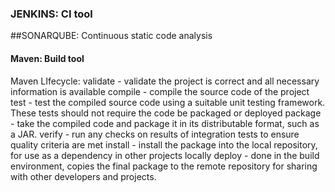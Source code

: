 ### JENKINS: CI tool
##SONARQUBE: Continuous static code analysis
#### Maven: Build tool 
Maven LIfecycle: 
  validate - validate the project is correct and all necessary information is available
  compile - compile the source code of the project
  test - test the compiled source code using a suitable unit testing framework. These tests should not require the code be packaged or deployed
  package - take the compiled code and package it in its distributable format, such as a JAR.
  verify - run any checks on results of integration tests to ensure quality criteria are met
  install - install the package into the local repository, for use as a dependency in other projects locally
  deploy - done in the build environment, copies the final package to the remote repository for sharing with other developers and projects.
